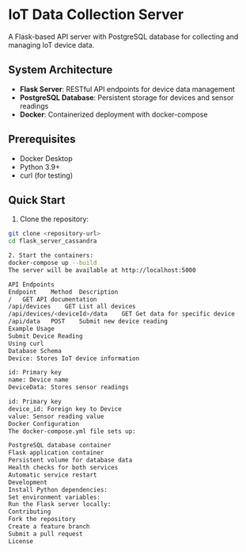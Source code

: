 # IoT Data Collection Server

A Flask-based API server with PostgreSQL database for collecting and managing IoT device data.

## System Architecture

- **Flask Server**: RESTful API endpoints for device data management
- **PostgreSQL Database**: Persistent storage for devices and sensor readings
- **Docker**: Containerized deployment with docker-compose

## Prerequisites

- Docker Desktop
- Python 3.9+
- curl (for testing)

## Quick Start

1. Clone the repository:
```bash
git clone <repository-url>
cd flask_server_cassandra

2. Start the containers:
docker-compose up --build
The server will be available at http://localhost:5000

API Endpoints
Endpoint	Method	Description
/	GET	API documentation
/api/devices	GET	List all devices
/api/devices/<deviceId>/data	GET	Get data for specific device
/api/data	POST	Submit new device reading
Example Usage
Submit Device Reading
Using curl
Database Schema
Device: Stores IoT device information

id: Primary key
name: Device name
DeviceData: Stores sensor readings

id: Primary key
device_id: Foreign key to Device
value: Sensor reading value
Docker Configuration
The docker-compose.yml file sets up:

PostgreSQL database container
Flask application container
Persistent volume for database data
Health checks for both services
Automatic service restart
Development
Install Python dependencies:
Set environment variables:
Run the Flask server locally:
Contributing
Fork the repository
Create a feature branch
Submit a pull request
License